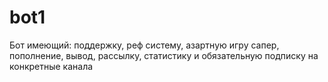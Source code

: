 # bot1
Бот имеющий: поддержку, реф систему, азартную игру сапер, пополнение, вывод, рассылку, статистику и обязательную подписку на конкретные канала

